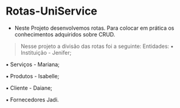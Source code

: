 # Rotas-UniService

* Neste Projeto desenvolvemos rotas. Para colocar em prática os conhecimentos adquiridos sobre CRUD.
> Nesse projeto a divisão das rotas foi a seguinte:
Entidades:
▪︎ Instituição - Jenifer;

▪︎ Serviços - Mariana;

▪︎ Produtos - Isabelle;

▪︎ Cliente - Daiane;

▪︎ Fornecedores Jadi.
